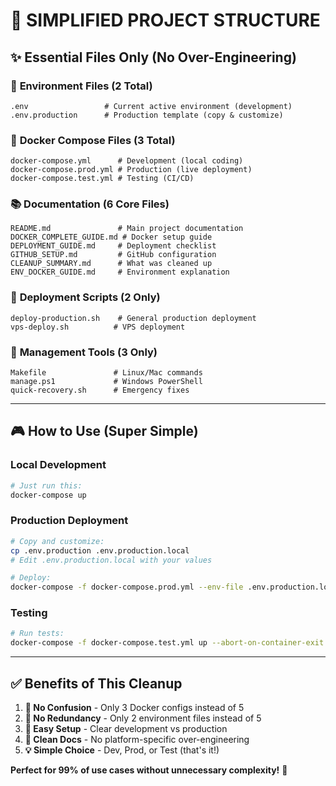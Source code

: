 # 🎯 **SIMPLIFIED PROJECT STRUCTURE**

## ✨ **Essential Files Only** (No Over-Engineering)

### 🔧 **Environment Files (2 Total)**
```
.env                 # Current active environment (development)
.env.production      # Production template (copy & customize)
```

### 🐳 **Docker Compose Files (3 Total)**
```
docker-compose.yml      # Development (local coding)
docker-compose.prod.yml # Production (live deployment)
docker-compose.test.yml # Testing (CI/CD)
```

### 📚 **Documentation (6 Core Files)**
```
README.md               # Main project documentation
DOCKER_COMPLETE_GUIDE.md # Docker setup guide
DEPLOYMENT_GUIDE.md     # Deployment checklist
GITHUB_SETUP.md         # GitHub configuration
CLEANUP_SUMMARY.md      # What was cleaned up
ENV_DOCKER_GUIDE.md     # Environment explanation
```

### 🚀 **Deployment Scripts (2 Only)**
```
deploy-production.sh    # General production deployment
vps-deploy.sh          # VPS deployment
```

### 🔨 **Management Tools (3 Only)**
```
Makefile               # Linux/Mac commands
manage.ps1             # Windows PowerShell
quick-recovery.sh      # Emergency fixes
```

---

## 🎮 **How to Use (Super Simple)**

### **Local Development**
```bash
# Just run this:
docker-compose up
```

### **Production Deployment**  
```bash
# Copy and customize:
cp .env.production .env.production.local
# Edit .env.production.local with your values

# Deploy:
docker-compose -f docker-compose.prod.yml --env-file .env.production.local up -d
```

### **Testing**
```bash
# Run tests:
docker-compose -f docker-compose.test.yml up --abort-on-container-exit
```

---

## ✅ **Benefits of This Cleanup**

1. **🎯 No Confusion** - Only 3 Docker configs instead of 5
2. **📁 No Redundancy** - Only 2 environment files instead of 5  
3. **🚀 Easy Setup** - Clear development vs production
4. **📖 Clean Docs** - No platform-specific over-engineering
5. **💡 Simple Choice** - Dev, Prod, or Test (that's it!)

**Perfect for 99% of use cases without unnecessary complexity!** 🎉

